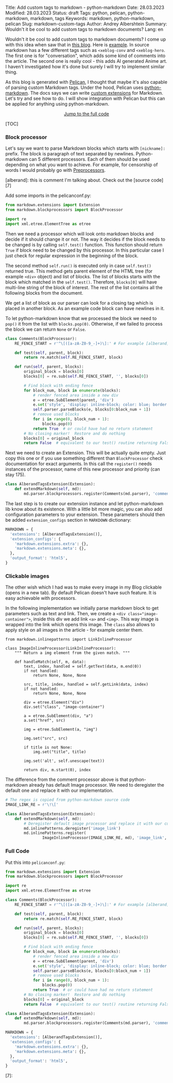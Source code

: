 Title: Add custom tags to markdown - python-markdown
Date: 28.03.2023
Modified: 28.03.2023
Status: draft
Tags: python, pelican, python-markdown, markdown, tags
Keywords: markdown, python-markdown, pelican
Slug: markdown-custom-tags
Author: Andrey Albershtein
Summary: Wouldn't it be cool to add custom tags to markdown documents?
Lang: en

Wouldn't it be cool to add custom tags to markdown documents? I come up with
this idea when saw that in [this blog][1]. Here is [example][2]. In source
markdown has a few different tags such as `<xeblog-conv` and `<xeblog-hero`. The
first one is for "conversation", which adds some kind of comments into the
article. The second one is really cool - this adds AI generated Anime art. I
haven't investigated how it's done but surely I will try to implement similar
thing.

As this blog is generated with [Pelican][3], I thought that maybe it's also
capable of parsing custom Markdown tags. Under the hood, Pelican uses
[python-markdown][4]. The docs says we can write [custom extensions][5] for Markdown.
Let's try and see how to do. I will show integration with Pelican but this can
be applied for anything using python-markdown.

<div style="text-align: center; width: 100%">
<a href="#full-code">
Jump to the full code
</a>
</div>

[TOC]

### Block processor

Let's say we want to parse Markdown blocks which starts with `[nickname]: `
prefix. The block is paragraph of text separated by newlines. Python-markdown
can 5 different processors. Each of them should be used depending on what you
want to achieve. For example, for censorship of words I would probably go with
[Preprocessors][6].

[alberand]: this is comment I'm talking about. Check out the [source code][7]

Add some imports in the pelicanconf.py:

```python
from markdown.extensions import Extension
from markdown.blockprocessors import BlockProcessor

import re
import xml.etree.ElementTree as etree
```

Then we need a processor which will look onto markdown blocks and decide if it
should change it or not. The way it decides if the block needs to be changed is
by calling `self.test()` function. This function should return `True` if block
need to be changed by this processor. In this particular case I just check for
regular expression in the beginning of the block.

The second method `self.run()` is executed only in case `self.test()` returned
true. This method gets parent element of the HTML tree (for example `<div>`
object) and list of blocks. The list of blocks starts with the block which
matched in the `self.test()`. Therefore, `blocks[0]` will have multi-line string
of the block of interest. The rest of the list contains all the following blocks
from the document.

We get a list of block as our parser can look for a closing tag which is placed
in another block. As an example code block can have newlines in it.

To let python-markdown know that we processed the block we need to `pop()` it
from the list with `blocks.pop(0)`. Otherwise, if we failed to process the block
we can return `None` or `False`.

```python
class Comments(BlockProcessor):
    RE_FENCE_START = r'^\[([a-zA-Z0-9_-]+)\]:' # For example [alberand]:

    def test(self, parent, block):
        return re.match(self.RE_FENCE_START, block)

    def run(self, parent, blocks):
        original_block = blocks[0]
        blocks[0] = re.sub(self.RE_FENCE_START, '', blocks[0])

        # Find block with ending fence
        for block_num, block in enumerate(blocks):
            # render fenced area inside a new div
            e = etree.SubElement(parent, 'div')
            e.set('style', 'display: inline-block; color: blue; border: 1px solid red;')
            self.parser.parseBlocks(e, blocks[0:block_num + 1])
            # remove used blocks
            for i in range(0, block_num + 1):
                blocks.pop(0)
            return True  # or could have had no return statement
        # No closing marker!  Restore and do nothing
        blocks[0] = original_block
        return False  # equivalent to our test() routine returning False
```

Next we need to create an Extension. This will be actually quite empty. Just
copy this one or if you use something different than `BlockProcessor` check
documentation for exact arguments. In this call the `register()` needs instances
of the processor, name of this new processor and priority (can stay 175).

```python
class AlberandTagsExtension(Extension):
    def extendMarkdown(self, md):
        md.parser.blockprocessors.register(Comments(md.parser), 'comments', 175)
```

The last step is to create our extension instance and let python-markdown lib
know about its existence. With a little bit more magic, you can also add
configuration parameters to your extension. These parameters should then be
added `extension_configs` section in `MARKDOWN` dictionary:

```python
MARKDOWN = {
  'extensions': [AlberandTagsExtension()],
  'extension_configs': {
    'markdown.extensions.extra': {},
    'markdown.extensions.meta': {},
  },
  'output_format': 'html5',
}
```

### Clickable images

The other wish which I had was to make every image in my Blog clickable (opens
in a new tab). By default Pelican doesn't have such feature. It is easy
achievable with processors.

In the following implementation we initially parse markdown block to get
parameters such as text and link. Then, we create a `<div class="image-container">`,
inside this div we add link `<a>` and `<img>`. This way image is wrapped into
the link which opens this image. The `class` also allows to apply style on all
images in the article - for example center them.

```
from markdown.inlinepatterns import LinkInlineProcessor

class ImageInlineProcessor(LinkInlineProcessor):
    """ Return a img element from the given match. """

    def handleMatch(self, m, data):
        text, index, handled = self.getText(data, m.end(0))
        if not handled:
            return None, None, None

        src, title, index, handled = self.getLink(data, index)
        if not handled:
            return None, None, None

        div = etree.Element("div")
        div.set("class", "image-container")

        a = etree.SubElement(div, "a")
        a.set("href", src)

        img = etree.SubElement(a, "img")

        img.set("src", src)

        if title is not None:
            img.set("title", title)

        img.set('alt', self.unescape(text))

        return div, m.start(0), index
```

The difference from the comment processor above is that python-markdown already
has default Image processor. We need to deregister the default one and replace
it with our implementation.

```python
# The regex is copied from python-markdown source code
IMAGE_LINK_RE = r'\!\['

class AlberandTagsExtension(Extension):
    def extendMarkdown(self, md):
        # Deregister default image processor and replace it with our custom one
        md.inlinePatterns.deregister('image_link')
        md.inlinePatterns.register(
                ImageInlineProcessor(IMAGE_LINK_RE, md), 'image_link', 150)
```

### Full Code

Put this into `pelicanconf.py`:

```python
from markdown.extensions import Extension
from markdown.blockprocessors import BlockProcessor

import re
import xml.etree.ElementTree as etree

class Comments(BlockProcessor):
    RE_FENCE_START = r'^\[([a-zA-Z0-9_-]+)\]:' # For example [alberand]:

    def test(self, parent, block):
        return re.match(self.RE_FENCE_START, block)

    def run(self, parent, blocks):
        original_block = blocks[0]
        blocks[0] = re.sub(self.RE_FENCE_START, '', blocks[0])

        # Find block with ending fence
        for block_num, block in enumerate(blocks):
            # render fenced area inside a new div
            e = etree.SubElement(parent, 'div')
            e.set('style', 'display: inline-block; color: blue; border: 1px solid red;')
            self.parser.parseBlocks(e, blocks[0:block_num + 1])
            # remove used blocks
            for i in range(0, block_num + 1):
                blocks.pop(0)
            return True  # or could have had no return statement
        # No closing marker!  Restore and do nothing
        blocks[0] = original_block
        return False  # equivalent to our test() routine returning False

class AlberandTagsExtension(Extension):
    def extendMarkdown(self, md):
        md.parser.blockprocessors.register(Comments(md.parser), 'comments', 175)

MARKDOWN = {
  'extensions': [AlberandTagsExtension()],
  'extension_configs': {
    'markdown.extensions.extra': {},
    'markdown.extensions.meta': {},
  },
  'output_format': 'html5',
}
```

[1]: https://xeiaso.net/blog
[2]: https://raw.githubusercontent.com/Xe/site/main/blog/voice-control-talon.markdown
[3]: https://getpelican.com/
[4]: https://github.com/Python-Markdown/markdown
[5]: https://python-markdown.github.io/extensions/api/#writing-extensions-for-python-markdown
[6]: https://python-markdown.github.io/extensions/api/#preprocessors
[7]:
